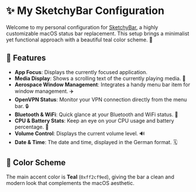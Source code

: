 # ✨ My SketchyBar Configuration

Welcome to my personal configuration for [SketchyBar](https://github.com/TimAnthonyAlexander/.sketchybar), a highly customizable macOS status bar replacement.
This setup brings a minimalist yet functional approach with a beautiful teal color scheme. 🎨

## 🌟 Features

- **App Focus**: Displays the currently focused application.
- **Media Display**: Shows a scrolling text of the currently playing media. 🎵
- **Aerospace Window Management**: Integrates a handy menu bar item for window management. ✈️
- **OpenVPN Status**: Monitor your VPN connection directly from the menu bar. 🔒
- **Bluetooth & WiFi**: Quick glance at your Bluetooth and WiFi status. 📶
- **CPU & Battery Stats**: Keep an eye on your CPU usage and battery percentage. 🔋
- **Volume Control**: Displays the current volume level. 🔊
- **Date & Time**: The date and time, displayed in the German format. 🗓️

## 🎨 Color Scheme

The main accent color is **Teal** (`0xff2cf9ed`), giving the bar a clean and modern look that complements the macOS aesthetic.

